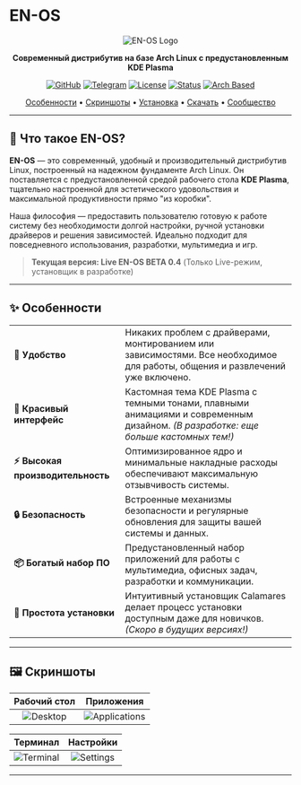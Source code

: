 # EN-OS

<div align="center">

![EN-OS Logo](https://img.icons8.com/?size=100&id=123404&format=png&color=6E48AA)

**Современный дистрибутив на базе Arch Linux с предустановленным KDE Plasma**

[![GitHub](https://img.shields.io/badge/GitHub-Repository-6e48aa?style=for-the-badge&logo=github)](https://github.com/Endscape-Coding/EN-OS)
[![Telegram](https://img.shields.io/badge/Telegram-Channel-26A5E4?style=for-the-badge&logo=telegram)](https://t.me/Linux_EN_OS)
[![License](https://img.shields.io/badge/License-GPL--3.0-blue?style=for-the-badge)](LICENSE)
[![Status](https://img.shields.io/badge/Status-Beta%200.4-orange?style=for-the-badge)](https://github.com/Endscape-Coding/EN-OS/releases)
[![Arch Based](https://img.shields.io/badge/Based%20On-Arch_Linux-1793D1?style=for-the-badge&logo=arch-linux)](https://archlinux.org)

[Особенности](#-особенности) • [Скриншоты](#-скриншоты) • [Установка](#-установка) • [Скачать](#-скачать) • [Сообщество](#-сообщество)

</div>

---

## 🚀 Что такое EN-OS?

**EN-OS** — это современный, удобный и производительный дистрибутив Linux, построенный на надежном фундаменте Arch Linux. Он поставляется с предустановленной средой рабочего стола **KDE Plasma**, тщательно настроенной для эстетического удовольствия и максимальной продуктивности прямо "из коробки".

Наша философия — предоставить пользователю готовую к работе систему без необходимости долгой настройки, ручной установки драйверов и решения зависимостей. Идеально подходит для повседневного использования, разработки, мультимедиа и игр.

> **Текущая версия: Live EN-OS BETA 0.4** (Только Live-режим, установщик в разработке)

---

## ✨ Особенности

| | |
| :--- | :--- |
| **🎯 Удобство** | Никаких проблем с драйверами, монтированием или зависимостями. Все необходимое для работы, общения и развлечений уже включено. |
| **🎨 Красивый интерфейс** | Кастомная тема KDE Plasma с темными тонами, плавными анимациями и современным дизайном. *(В разработке: еще больше кастомных тем!)* |
| **⚡ Высокая производительность** | Оптимизированное ядро и минимальные накладные расходы обеспечивают максимальную отзывчивость системы. |
| **🔒 Безопасность** | Встроенные механизмы безопасности и регулярные обновления для защиты вашей системы и данных. |
| **📦 Богатый набор ПО** | Предустановленный набор приложений для работы с мультимедиа, офисных задач, разработки и коммуникации. |
| **🔧 Простота установки** | Интуитивный установщик Calamares делает процесс установки доступным даже для новичков. *(Скоро в будущих версиях!)* |

---

## 🖼️ Скриншоты

<div align="center">

| Рабочий стол | Приложения |
| :---: | :---: |
| ![Desktop](/images/desktop.png) | ![Applications](/images/apps.png) |

| Терминал | Настройки |
| :---: | :---: |
| ![Terminal](/images/terminal.png) | ![Settings](/images/settings.png) |

</div>

---
